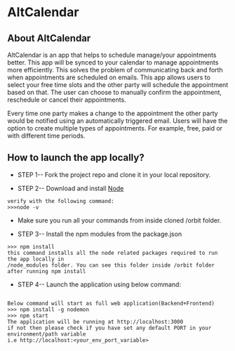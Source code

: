 # AltCalendar

## About AltCalendar

AltCalendar is an app that helps to schedule manage/your appointments better. This app will be synced to your calendar to manage appointments more efficiently. This solves the problem of communicating back and forth when appointments are scheduled on emails. This app allows users to select your free time slots and the other party will schedule the appointment based on that. The user can choose to manually confirm the appointment, reschedule or cancel their appointments.

Every time one party makes a change to the appointment the other party would be notified using an automatically triggered email. Users will have the option to create multiple types of appointments. For example, free, paid or with different time periods.

## How to launch the app locally?

- STEP 1-- Fork the project repo and clone it in your local repository.

- STEP 2-- Download and install [Node](https://nodejs.org/en/)

```
verify with the following command:
>>>node -v
```

- Make sure you run all your commands from inside cloned /orbit folder.

- STEP 3-- Install the npm modules from the package.json

```
>>> npm install
this command installs all the node related packages required to run the app locally in
/node_modules folder. You can see this folder inside /orbit folder after running npm install
```

- STEP 4-- Launch the application using below command:

```

Below command will start as full web application(Backend+Frontend)
>>> npm install -g nodemon
>>> npm start
The application will be running at http://localhost:3000
if not then please check if you have set any default PORT in your environment/path variable
i.e http://localhost:<your_env_port_variable>
```